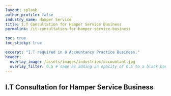 ```yaml
---
layout: splash 
author_profile: false 
industry_name: Hamper Service
title: I.T Consultation for Hamper Service Business
permalink: /it-consultation-for-hamper-service-business

toc: true
toc_sticky: true

excerpt: "I.T required in a Accountancy Practice Business."
header:
  overlay_image: /assets/images/industries/accountant.jpg
  overlay_filter: 0.5 # same as adding an opacity of 0.5 to a black background
---
```


## I.T Consultation for Hamper Service Business